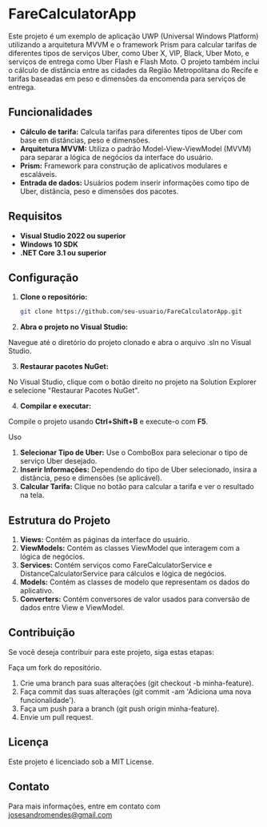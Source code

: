 # FareCalculatorApp

Este projeto é um exemplo de aplicação UWP (Universal Windows Platform) utilizando a arquitetura MVVM e o framework Prism para calcular tarifas de diferentes tipos de serviços Uber, como Uber X, VIP, Black, Uber Moto, e serviços de entrega como Uber Flash e Flash Moto. O projeto também inclui o cálculo de distância entre as cidades da Região Metropolitana do Recife e tarifas baseadas em peso e dimensões da encomenda para serviços de entrega.

## Funcionalidades

- **Cálculo de tarifa:** Calcula tarifas para diferentes tipos de Uber com base em distâncias, peso e dimensões.
- **Arquitetura MVVM:** Utiliza o padrão Model-View-ViewModel (MVVM) para separar a lógica de negócios da interface do usuário.
- **Prism:** Framework para construção de aplicativos modulares e escaláveis.
- **Entrada de dados:** Usuários podem inserir informações como tipo de Uber, distância, peso e dimensões dos pacotes.

## Requisitos

- **Visual Studio 2022 ou superior**
- **Windows 10 SDK**
- **.NET Core 3.1 ou superior**

## Configuração

1. **Clone o repositório:**

   ```bash
   git clone https://github.com/seu-usuario/FareCalculatorApp.git
   
2. **Abra o projeto no Visual Studio:**

Navegue até o diretório do projeto clonado e abra o arquivo .sln no Visual Studio.

3. **Restaurar pacotes NuGet:**

No Visual Studio, clique com o botão direito no projeto na Solution Explorer e selecione "Restaurar Pacotes NuGet".

4. **Compilar e executar:**

Compile o projeto usando **Ctrl+Shift+B** e execute-o com **F5**.

Uso

1. **Selecionar Tipo de Uber:** Use o ComboBox para selecionar o tipo de serviço Uber desejado.
2. **Inserir Informações:** Dependendo do tipo de Uber selecionado, insira a distância, peso e dimensões (se aplicável).
3. **Calcular Tarifa:** Clique no botão para calcular a tarifa e ver o resultado na tela.

## Estrutura do Projeto

1. **Views:** Contém as páginas da interface do usuário.
2. **ViewModels:** Contém as classes ViewModel que interagem com a lógica de negócios.
3. **Services:** Contém serviços como FareCalculatorService e DistanceCalculatorService para cálculos e lógica de negócios.
4. **Models:** Contém as classes de modelo que representam os dados do aplicativo.
5. **Converters:** Contém conversores de valor usados para conversão de dados entre View e ViewModel.

## Contribuição
Se você deseja contribuir para este projeto, siga estas etapas:

Faça um fork do repositório.
1. Crie uma branch para suas alterações (git checkout -b minha-feature).
2. Faça commit das suas alterações (git commit -am 'Adiciona uma nova funcionalidade').
3. Faça um push para a branch (git push origin minha-feature).
4. Envie um pull request.

## Licença
Este projeto é licenciado sob a MIT License.

## Contato
Para mais informações, entre em contato com josesandromendes@gmail.com

